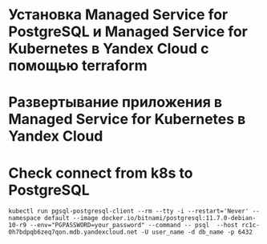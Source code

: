 # Установка Managed Service for PostgreSQL и Managed Service for Kubernetes в Yandex Cloud c помощью terraform
# Развертывание приложения в Managed Service for Kubernetes в Yandex Cloud 

# Check connect from k8s to PostgreSQL
```
kubectl run pgsql-postgresql-client --rm --tty -i --restart='Never' --namespace default --image docker.io/bitnami/postgresql:11.7.0-debian-10-r9 --env="PGPASSWORD=your_password" --command -- psql  --host rc1c-0h7bdpqb6zeq7qon.mdb.yandexcloud.net -U user_name -d db_name -p 6432
```
